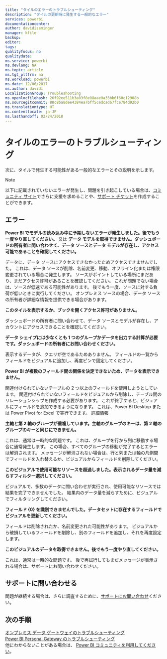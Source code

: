 ```yaml
---
title: "タイルのエラーのトラブルシューティング"
description: "タイルの更新時に発生する一般的なエラー"
services: powerbi
documentationcenter: 
author: davidiseminger
manager: kfile
backup: 
editor: 
tags: 
qualityfocus: no
qualitydate: 
ms.service: powerbi
ms.devlang: NA
ms.topic: article
ms.tgt_pltfrm: na
ms.workload: powerbi
ms.date: 12/06/2017
ms.author: davidi
LocalizationGroup: Troubleshooting
ms.openlocfilehash: 26f92ee511b3a03f8e08aae0a33bb6f60c12908b
ms.sourcegitcommit: 88c8ba8dee4384ea7bff5cedcad67fce784d92b0
ms.translationtype: HT
ms.contentlocale: ja-JP
ms.lasthandoff: 02/24/2018
---
```

# <a name="troubleshooting-tile-errors"></a>タイルのエラーのトラブルシューティング
次に、タイルで発生する可能性がある一般的なエラーとその説明を示します。

> [!NOTE]
> 以下に記載されていないエラーが発生し、問題を引き起こしている場合は、[コミュニティ サイト](http://community.powerbi.com/)でさらに支援を求めることや、[サポート チケット](https://powerbi.microsoft.com/support/)を作成することができます。
> 
> 

## <a name="errors"></a>エラー
**Power BI でモデルの読み込み中に予期しないエラーが発生しました。後でもう一度やり直してください。**
又は **データ モデルを取得できません。ダッシュボードの所有者に問い合わせて、データ ソースとデータ モデルが存在し、アクセス可能であることを確認してください。**

データに、データ ソースにアクセスできなかったためアクセスできませんでした。 これは、データ ソースが削除、名前変更、移動、オフライン化または権限変更されている場合に発生します。 ソースがポイントしている場所にまだあり、まだアクセス許可があることを確認してください。 これが問題でない場合は、ソースが低速である可能性があります。 後でもう一度、ソースに対する負荷が低いときに実行してください。 オンプレミス ソースの場合、データ ソースの所有者が詳細な情報を提供できる場合があります。

**このタイルを表示するか、ブックを開くアクセス許可がありません。**

ダッシュボードの所有者に問い合わせて、データ ソースとモデルが存在し、アカウントにアクセスできることを確認してください。

**データ シェイプには少なくとも 1 つのグループかデータを出力する計算が必要です。ダッシュボードの所有者にお問い合わせください。**

表示するデータが、クエリが空であるためありません。 フィールドの一覧からフィールドをビジュアルに追加し、再度ピンで固定してください。

**Power BI が複数のフィールド間の関係を決定できないため、データを表示できません。**

関連付けられていないテーブルの 2 つ以上のフィールドを使用しようとしています。 関連付けられていないフィールドをビジュアルから削除し、テーブル間のリレーションシップを作成する必要があります。 これが終了すると、ビジュアルにフィールドを追加できるようになります。 これは、Power BI Desktop または Power Pivot for Excel で実行できます。 [詳細情報](desktop-create-and-manage-relationships.md)

**主軸と第 2 軸のグループが重複しています。主軸のグループのキーは、第 2 軸のグループのキーと同じにできません。**

これは、通常は一時的な問題です。 これは、グループを行から列に移動する場合に通常発生します。 この場合、すべてのグループの移動が完了するとエラーは解消されます。 メッセージが解消されない場合は、行と列または軸の凡例間でフィールドを入れ替えるか、ビジュアルからフィールドを削除してください。  

**このビジュアルで使用可能なリソースを超過しました。表示されるデータ量を減らすフィルター選択してください。**

ビジュアルで、多数のデータに問い合わせが実行され、使用可能なリソースでは結果を完了できませんでした。 結果内のデータ量を減らすために、ビジュアルでフィルタリングしてください。

**フィールド {0} を識別できませんでした。データセットに存在するフィールドでビジュアルを更新してください。**

フィールドは削除されたか、名前変更された可能性があります。 ビジュアルから破損しているフィールドを削除し、別のフィールドを追加し、それを再度設定します。

**このビジュアルのデータを取得できません。後でもう一度やり直してください。**

これは、通常は一時的な問題です。 後で再試行してもまだメッセージが表示される場合は、サポートにお問い合わせください。

## <a name="contact-support"></a>サポートに問い合わせる
問題が継続する場合は、さらに調査するために、[サポートにお問い合わせ](https://support.powerbi.com)ください。

## <a name="next-steps"></a>次の手順
[オンプレミス データ ゲートウェイのトラブルシューティング](service-gateway-onprem-tshoot.md)  
[Power BI Personal Gateway のトラブルシューティング](service-admin-troubleshooting-power-bi-personal-gateway.md)  
他にわからないことがある場合は、 [Power BI コミュニティを利用してください](http://community.powerbi.com/)。

